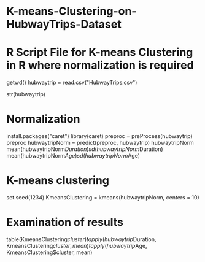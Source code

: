 # K-means-Clustering-on-HubwayTrips-Dataset

# R Script File for K-means Clustering in R where normalization is required
getwd()
hubwaytrip = read.csv("HubwayTrips.csv")

str(hubwaytrip)


# Normalization
install.packages("caret")
library(caret)
preproc = preProcess(hubwaytrip)
preproc
hubwaytripNorm = predict(preproc, hubwaytrip)
hubwaytripNorm
mean(hubwaytripNorm$Duration)
sd(hubwaytripNorm$Duration)
mean(hubwaytripNorm$Age)
sd(hubwaytripNorm$Age)


# K-means clustering
set.seed(1234)
KmeansClustering = kmeans(hubwaytripNorm, centers = 10)

# Examination of results
table(KmeansClustering$cluster)
tapply(hubwaytrip$Duration, KmeansClustering$cluster, mean)
tapply(hubwaytrip$Age, KmeansClustering$cluster, mean)

